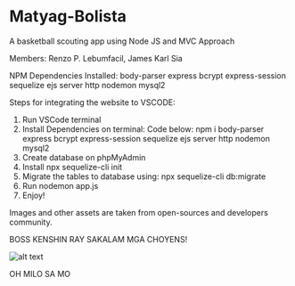 # Matyag-Bolista

A basketball scouting app using Node JS and MVC Approach 

Members:
   Renzo P. Lebumfacil,
   James Karl Sia

NPM Dependencies Installed:
body-parser
express
bcrypt
express-session
sequelize
ejs
server
http
nodemon
mysql2

Steps for integrating the website to VSCODE:
1. Run VSCode terminal
2. Install Dependencies on terminal: Code below:
   npm i body-parser express bcrypt express-session sequelize ejs server http nodemon mysql2
3. Create database on phpMyAdmin
4. Install npx sequelize-cli init
5. Migrate the tables to database using: npx sequelize-cli db:migrate
6. Run nodemon app.js
7. Enjoy!


Images and other assets are taken from open-sources and developers community.

BOSS KENSHIN RAY SAKALAM MGA CHOYENS!

![alt text](https://scontent.fceb2-2.fna.fbcdn.net/v/t1.6435-9/187792881_101279725494970_4363798196902485313_n.jpg?_nc_cat=100&ccb=1-3&_nc_sid=174925&_nc_ohc=mGpWTBSIAgMAX_yITvm&_nc_ht=scontent.fceb2-2.fna&oh=6bc32cdd2e79256fe299bd3a19f8b169&oe=60E317CF)

<bold>OH MILO SA MO</bold>
